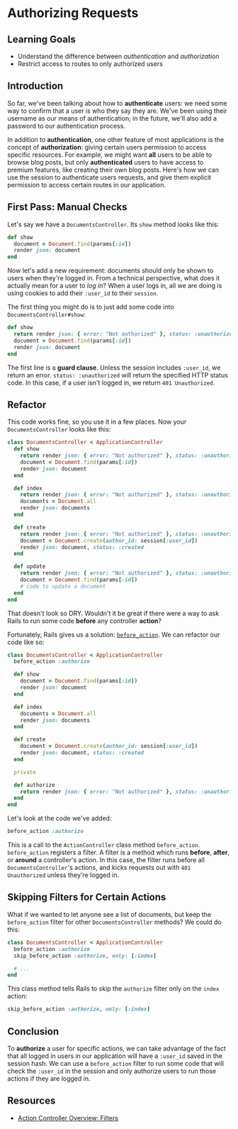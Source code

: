 # Authorizing Requests

## Learning Goals

- Understand the difference between _authentication_ and _authorization_
- Restrict access to routes to only authorized users

## Introduction

So far, we've been talking about how to **authenticate** users: we need some way
to confirm that a user is who they say they are. We've been using their username
as our means of authentication; in the future, we'll also add a password to our
authentication process.

In addition to **authentication**, one other feature of most applications is the
concept of **authorization**: giving certain users permission to access specific
resources. For example, we might want **all** users to be able to browse blog
posts, but only **authenticated** users to have access to premium features, like
creating their own blog posts. Here's how we can use the session to authenticate
users requests, and give them explicit permission to access certain routes in
our application.

## First Pass: Manual Checks

Let's say we have a `DocumentsController`. Its `show` method looks like this:

```ruby
def show
  document = Document.find(params[:id])
  render json: document
end
```

Now let's add a new requirement: documents should only be shown to users when
they're logged in. From a technical perspective, what does it actually mean for
a user to _log in_? When a user logs in, all we are doing is using cookies to
add their `:user_id` to their `session`.

The first thing you might do is to just add some code into
`DocumentsController#show`:

```ruby
def show
  return render json: { error: "Not authorized" }, status: :unauthorized unless session.include? :user_id
  document = Document.find(params[:id])
  render json: document
end
```

The first line is a **guard clause**. Unless the session includes `:user_id`, we
return an error. `status: :unauthorized` will return the specified HTTP status
code. In this case, if a user isn't logged in, we return `401 Unauthorized`.

## Refactor

This code works fine, so you use it in a few places. Now your
`DocumentsController` looks like this:

```ruby
class DocumentsController < ApplicationController
  def show
    return render json: { error: "Not authorized" }, status: :unauthorized unless session.include? :user_id
    document = Document.find(params[:id])
    render json: document
  end

  def index
    return render json: { error: "Not authorized" }, status: :unauthorized unless session.include? :user_id
    documents = Document.all
    render json: documents
  end

  def create
    return render json: { error: "Not authorized" }, status: :unauthorized unless session.include? :user_id
    document = Document.create(author_id: session[:user_id])
    render json: document, status: :created
  end

  def update
    return render json: { error: "Not authorized" }, status: :unauthorized unless session.include? :user_id
    document = Document.find(params[:id])
    # code to update a document
  end
end
```

That doesn't look so DRY. Wouldn't it be great if there were a way to ask Rails
to run some code **before** any controller **action**?

Fortunately, Rails gives us a solution: [`before_action`][filters]. We can
refactor our code like so:

```ruby
class DocumentsController < ApplicationController
  before_action :authorize

  def show
    document = Document.find(params[:id])
    render json: document
  end

  def index
    documents = Document.all
    render json: documents
  end

  def create
    document = Document.create(author_id: session[:user_id])
    render json: document, status: :created
  end

  private

  def authorize
    return render json: { error: "Not authorized" }, status: :unauthorized unless session.include? :user_id
  end
end
```

Let's look at the code we've added:

```ruby
before_action :authorize
```

This is a call to the `ActionController` class method `before_action`.
`before_action` registers a filter. A filter is a method which runs **before**,
**after**, or **around** a controller's action. In this case, the filter runs
before all `DocumentsController`'s actions, and kicks requests out with
`401 Unauthorized` unless they're logged in.

## Skipping Filters for Certain Actions

What if we wanted to let anyone see a list of documents, but keep the
`before_action` filter for other `DocumentsController` methods? We could do
this:

```ruby
class DocumentsController < ApplicationController
  before_action :authorize
  skip_before_action :authorize, only: [:index]

  # ...
end
```

This class method tells Rails to skip the `authorize` filter only on the `index`
action:

```ruby
skip_before_action :authorize, only: [:index]
```

## Conclusion

To **authorize** a user for specific actions, we can take advantage of the fact
that all logged in users in our application will have a `:user_id` saved in the
session hash. We can use a `before_action` filter to run some code that will
check the `:user_id` in the session and only authorize users to run those
actions if they are logged in.

## Resources

- [Action Controller Overview: Filters][filters]

[filters]: http://guides.rubyonrails.org/action_controller_overview.html#filters
